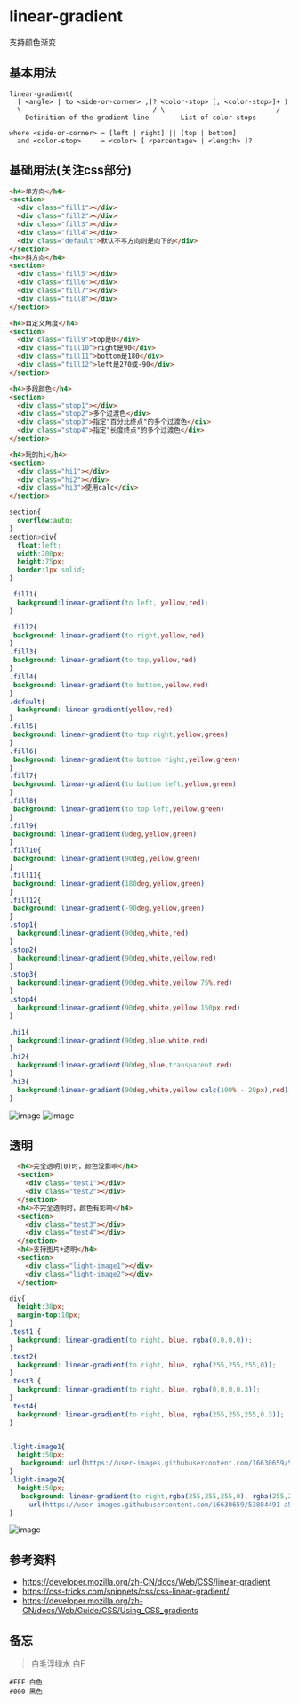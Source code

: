 linear-gradient
==

支持颜色渐变

## 基本用法
```
linear-gradient( 
  [ <angle> | to <side-or-corner> ,]? <color-stop> [, <color-stop>]+ )
  \---------------------------------/ \----------------------------/
    Definition of the gradient line        List of color stops  

where <side-or-corner> = [left | right] || [top | bottom]
  and <color-stop>     = <color> [ <percentage> | <length> ]?
```

## 基础用法(关注css部分)
```html
<h4>单方向</h4>
<section>
  <div class="fill1"></div>
  <div class="fill2"></div>
  <div class="fill3"></div>
  <div class="fill4"></div>
  <div class="default">默认不写方向则是向下的</div>
</section>
<h4>斜方向</h4>
<section>
  <div class="fill5"></div>
  <div class="fill6"></div>
  <div class="fill7"></div>
  <div class="fill8"></div>
</section>

<h4>自定义角度</h4>
<section>
  <div class="fill9">top是0</div>
  <div class="fill10">right是90</div>
  <div class="fill11">bottom是180</div>
  <div class="fill12">left是270或-90</div>
</section>

<h4>多段颜色</h4>
<section>
  <div class="stop1"></div>
  <div class="stop2">多个过渡色</div>
  <div class="stop3">指定"百分比终点"的多个过渡色</div>
  <div class="stop4">指定"长度终点"的多个过渡色</div>
</section>

<h4>玩的hi</h4>
<section>
  <div class="hi1"></div>
  <div class="hi2"></div>
  <div class="hi3">使用calc</div>
</section>
```

```css
section{
  overflow:auto;
}
section>div{
  float:left;
  width:200px;
  height:75px;
  border:1px solid;
}

.fill1{
  background:linear-gradient(to left, yellow,red);
}

.fill2{
 background: linear-gradient(to right,yellow,red)
}
.fill3{
 background: linear-gradient(to top,yellow,red)
}
.fill4{
 background: linear-gradient(to bottom,yellow,red)
}
.default{
  background: linear-gradient(yellow,red)
}
.fill5{
 background: linear-gradient(to top right,yellow,green)
}
.fill6{
 background: linear-gradient(to bottom right,yellow,green)
}
.fill7{
 background: linear-gradient(to bottom left,yellow,green)
}
.fill8{
 background: linear-gradient(to top left,yellow,green)
}
.fill9{
 background: linear-gradient(0deg,yellow,green)
}
.fill10{
 background: linear-gradient(90deg,yellow,green)
}
.fill11{
 background: linear-gradient(180deg,yellow,green)
}
.fill12{
 background: linear-gradient(-90deg,yellow,green)
}
.stop1{
  background:linear-gradient(90deg,white,red)
}
.stop2{
  background:linear-gradient(90deg,white,yellow,red)
}
.stop3{
  background:linear-gradient(90deg,white,yellow 75%,red)
}
.stop4{
  background:linear-gradient(90deg,white,yellow 150px,red)
}

.hi1{
  background:linear-gradient(90deg,blue,white,red)
}
.hi2{
  background:linear-gradient(90deg,blue,transparent,red)
}
.hi3{
  background:linear-gradient(90deg,white,yellow calc(100% - 20px),red)
}
```

![image](https://user-images.githubusercontent.com/16630659/53733460-0333a200-3ebc-11e9-8aba-d558dc12edaa.png)
![image](https://user-images.githubusercontent.com/16630659/53733526-337b4080-3ebc-11e9-91a5-7bbb3772dee8.png)

## 透明

```html
  <h4>完全透明(0)时，颜色没影响</h4>
  <section>
    <div class="test1"></div>
    <div class="test2"></div>
  </section>
  <h4>不完全透明时，颜色有影响</h4>
  <section>
    <div class="test3"></div>
    <div class="test4"></div>
  </section>
  <h4>支持图片+透明</h4>
  <section>
    <div class="light-image1"></div>
    <div class="light-image2"></div>
  </section>
```

```css
div{
  height:30px;
  margin-top:10px;
}
.test1 {
  background: linear-gradient(to right, blue, rgba(0,0,0,0));
}
.test2{
  background: linear-gradient(to right, blue, rgba(255,255,255,0));
}
.test3 {
  background: linear-gradient(to right, blue, rgba(0,0,0,0.3));
}
.test4{
  background: linear-gradient(to right, blue, rgba(255,255,255,0.3));
}


.light-image1{
  height:50px;
   background: url(https://user-images.githubusercontent.com/16630659/53804491-a51dc200-3f82-11e9-9bda-0ccb0bb59611.png);
}
.light-image2{
  height:50px;
   background: linear-gradient(to right,rgba(255,255,255,0), rgba(255,255,255,1)),
     url(https://user-images.githubusercontent.com/16630659/53804491-a51dc200-3f82-11e9-9bda-0ccb0bb59611.png);
}
```

![image](https://user-images.githubusercontent.com/16630659/53804876-9b488e80-3f83-11e9-8c00-7d948ded332f.png)


## 参考资料
- https://developer.mozilla.org/zh-CN/docs/Web/CSS/linear-gradient 
- https://css-tricks.com/snippets/css/css-linear-gradient/
- https://developer.mozilla.org/zh-CN/docs/Web/Guide/CSS/Using_CSS_gradients

## 备忘

> 白毛浮绿水 白F
```
#FFF 白色
#000 黑色
```



